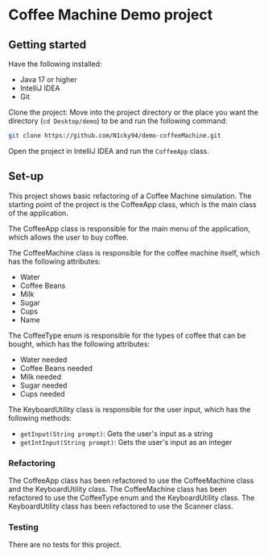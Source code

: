 # Coffee Machine Demo project

## Getting started

Have the following installed:
- Java 17 or higher
- IntelliJ IDEA
- Git

Clone the project:
Move into the project directory or the place you want the directory (`cd Desktop/demo`) to be and run the following command:
```bash
git clone https://github.com/N1cky94/demo-coffeeMachine.git
```

Open the project in IntelliJ IDEA and run the `CoffeeApp` class.

## Set-up
This project shows basic refactoring of a Coffee Machine simulation.
The starting point of the project is the CoffeeApp class, which is the main class of the application.

The CoffeeApp class is responsible for the main menu of the application, which allows the user to buy coffee.

The CoffeeMachine class is responsible for the coffee machine itself, which has the following attributes:
- Water
- Coffee Beans
- Milk
- Sugar
- Cups
- Name

The CoffeeType enum is responsible for the types of coffee that can be bought, which has the following attributes:
- Water needed
- Coffee Beans needed
- Milk needed
- Sugar needed
- Cups needed

The KeyboardUtility class is responsible for the user input, which has the following methods:
- `getInput(String prompt)`: Gets the user's input as a string
- `getIntInput(String prompt)`: Gets the user's input as an integer

### Refactoring
The CoffeeApp class has been refactored to use the CoffeeMachine class and the KeyboardUtility class.
The CoffeeMachine class has been refactored to use the CoffeeType enum and the KeyboardUtility class.
The KeyboardUtility class has been refactored to use the Scanner class.

### Testing
There are no tests for this project.

